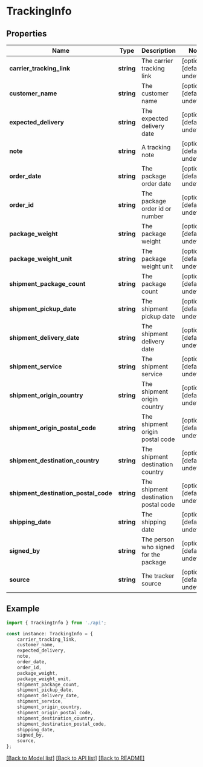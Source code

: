# TrackingInfo


## Properties

Name | Type | Description | Notes
------------ | ------------- | ------------- | -------------
**carrier_tracking_link** | **string** | The carrier tracking link | [optional] [default to undefined]
**customer_name** | **string** | The customer name | [optional] [default to undefined]
**expected_delivery** | **string** | The expected delivery date | [optional] [default to undefined]
**note** | **string** | A tracking note | [optional] [default to undefined]
**order_date** | **string** | The package order date | [optional] [default to undefined]
**order_id** | **string** | The package order id or number | [optional] [default to undefined]
**package_weight** | **string** | The package weight | [optional] [default to undefined]
**package_weight_unit** | **string** | The package weight unit | [optional] [default to undefined]
**shipment_package_count** | **string** | The package count | [optional] [default to undefined]
**shipment_pickup_date** | **string** | The shipment pickup date | [optional] [default to undefined]
**shipment_delivery_date** | **string** | The shipment delivery date | [optional] [default to undefined]
**shipment_service** | **string** | The shipment service | [optional] [default to undefined]
**shipment_origin_country** | **string** | The shipment origin country | [optional] [default to undefined]
**shipment_origin_postal_code** | **string** | The shipment origin postal code | [optional] [default to undefined]
**shipment_destination_country** | **string** | The shipment destination country | [optional] [default to undefined]
**shipment_destination_postal_code** | **string** | The shipment destination postal code | [optional] [default to undefined]
**shipping_date** | **string** | The shipping date | [optional] [default to undefined]
**signed_by** | **string** | The person who signed for the package | [optional] [default to undefined]
**source** | **string** | The tracker source | [optional] [default to undefined]

## Example

```typescript
import { TrackingInfo } from './api';

const instance: TrackingInfo = {
    carrier_tracking_link,
    customer_name,
    expected_delivery,
    note,
    order_date,
    order_id,
    package_weight,
    package_weight_unit,
    shipment_package_count,
    shipment_pickup_date,
    shipment_delivery_date,
    shipment_service,
    shipment_origin_country,
    shipment_origin_postal_code,
    shipment_destination_country,
    shipment_destination_postal_code,
    shipping_date,
    signed_by,
    source,
};
```

[[Back to Model list]](../README.md#documentation-for-models) [[Back to API list]](../README.md#documentation-for-api-endpoints) [[Back to README]](../README.md)
